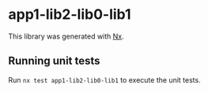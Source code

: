 # app1-lib2-lib0-lib1

This library was generated with [Nx](https://nx.dev).

## Running unit tests

Run `nx test app1-lib2-lib0-lib1` to execute the unit tests.
